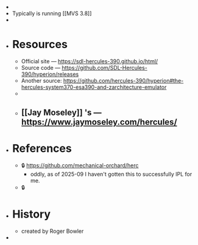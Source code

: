 -
- Typically is running [[MVS 3.8]]
-
- # Resources
	- Official site — https://sdl-hercules-390.github.io/html/
	- Source code — https://github.com/SDL-Hercules-390/hyperion/releases
	- Another source: https://github.com/hercules-390/hyperion#the-hercules-system370-esa390-and-zarchitecture-emulator
	-
	- [[Jay Moseley]] 's — https://www.jaymoseley.com/hercules/
		-
- # References
	- 🔒 https://github.com/mechanical-orchard/herc
		- oddly, as of 2025-09 I haven't gotten this to successfully IPL for me.
	- 🔒
- # History
	- created by Roger Bowler
-
